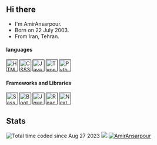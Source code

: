 ## Hi there
- I'm AmirAnsarpour.
- Born on 22 July 2003.
- From Iran, Tehran.

#### languages
<div>
 <a href=""><img height="32" width="32" src="https://cdn.jsdelivr.net/gh/devicons/devicon/icons/html5/html5-original.svg" alt="HTML5 icon"/></a>
 <a href=""><img height="32" width="32" src="https://cdn.jsdelivr.net/gh/devicons/devicon/icons/css3/css3-original.svg" alt="CSS3 icon" /></a>
 <a href=""><img height="32" width="32" src="https://cdn.jsdelivr.net/gh/devicons/devicon/icons/javascript/javascript-original.svg" alt="JavaScript icon"/></a>
 <a href=""><img height="32" width="32" src="https://cdn.jsdelivr.net/gh/devicons/devicon/icons/typescript/typescript-original.svg" alt="TypeScript icon"/></a>
 <a href=""><img height="32" width="32" src="https://cdn.jsdelivr.net/gh/devicons/devicon/icons/python/python-original.svg" alt="Python icon" /></a>
</div>
 
#### Frameworks and Libraries
<div>
 <a href=""><img height="32" width="32" src="https://cdn.jsdelivr.net/gh/devicons/devicon/icons/sass/sass-original.svg" alt="Sass icon"/></a>
 <a href=""><img height="32" width="32" src="https://cdn.jsdelivr.net/gh/devicons/devicon/icons/bootstrap/bootstrap-original.svg" alt="Bootstrap icon"/></a>
 <a href=""><img height="32" width="32" src="https://cdn.jsdelivr.net/gh/devicons/devicon/icons/jquery/jquery-original.svg" alt="Jquery icon"/></a>
 <a href=""><img height="32" width="32" src="https://cdn.jsdelivr.net/gh/devicons/devicon/icons/react/react-original.svg" alt="ReactJs icon"/></a>
 <a href=""><img height="32" width="32" src="https://cdn.jsdelivr.net/gh/devicons/devicon/icons/nextjs/nextjs-original.svg" alt="NextJs icon"/></a>
</div>
 
## Stats 
 <img src="https://wakatime.com/badge/user/d5b3cb34-df05-498b-b649-6607e68be4df.svg" alt="Total time coded since Aug 27 2023" />
 <a href=""><img src="https://github-readme-stats.vercel.app/api/wakatime?username=AmirAnsarpour&border_radius=5px&border_color=fff&icon_color=58a6ff&show_icons=true&langs_count=10&theme=github_dark"></a>
  <a href=""><img src="https://github-readme-stats.vercel.app/api?username=AmirAnsarpour&show_icons=true&locale=en&layout=compact&theme=github_dark" alt="AmirAnsarpour" /></a>
